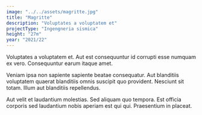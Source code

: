 ```yaml
---
image: "../../assets/magritte.jpg"
title: "Magritte"
description: "Voluptates a voluptatem et"
projectType: "Ingengneria sismica"
height: "27m"
year: "2021/22"
---
```


Voluptates a voluptatem et. Aut est consequuntur id corrupti esse numquam ex vero. Consequuntur earum itaque amet.

Veniam ipsa non sapiente sapiente beatae consequatur. Aut blanditiis voluptatem quaerat blanditiis omnis suscipit quo provident. Nesciunt sit totam. Illum aut blanditiis repellendus.

Aut velit et laudantium molestias. Sed aliquam quo tempora. Est officia corporis sed laudantium nobis aperiam est qui qui. Praesentium in placeat.
